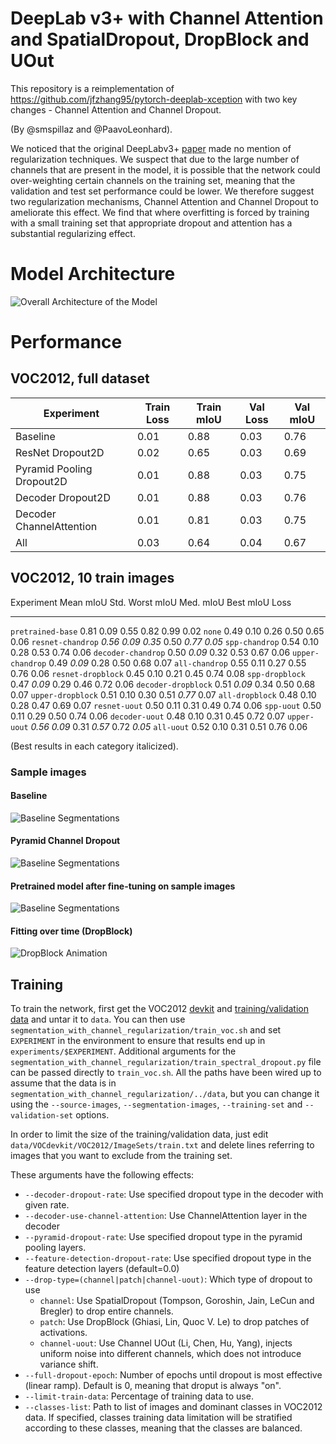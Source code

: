 # DeepLab v3+ with Channel Attention and SpatialDropout, DropBlock and UOut
This repository is a reimplementation of https://github.com/jfzhang95/pytorch-deeplab-xception with two key changes - Channel Attention and Channel Dropout.

(By @smspillaz and @PaavoLeonhard).

We noticed that the original DeepLabv3+ [paper](https://arxiv.org/abs/1802.02611) made no mention of regularization techniques. We suspect that due to the large number of channels that are present in the model, it is possible that the network could over-weighting certain channels on the training set, meaning that the validation and test set performance could be lower. We therefore suggest two regularization mechanisms, Channel Attention and Channel Dropout to ameliorate this effect. We find that where overfitting is forced by training with a small training set that appropriate dropout and attention has a substantial regularizing effect.

# Model Architecture

![Overall Architecture of the Model](https://docs.google.com/drawings/d/e/2PACX-1vT3zJFeRkmVcH1lSjj6XLsyL96V-fWgWOEQtMtZry3geSeZZK0qxajKKFgSDUxRZDpQ-CsbYqgLFf1D/pub?w=1713&h=1273)

# Performance
## VOC2012, full dataset

| Experiment | Train Loss | Train mIoU | Val Loss | Val mIoU |
|------------|------------|------------|----------|----------|
|Baseline    | 0.01       | 0.88       |0.03      | 0.76     |
|ResNet Dropout2D    | 0.02       | 0.65       |0.03      | 0.69     |
|Pyramid Pooling Dropout2D    | 0.01       | 0.88       |0.03      | 0.75     |
|Decoder Dropout2D    | 0.01       | 0.88       |0.03      | 0.76     |
|Decoder ChannelAttention    | 0.01       | 0.81       |0.03      | 0.75     |
|All    | 0.03       | 0.64       |0.04      | 0.67     |

## VOC2012, 10 train images

  Experiment             Mean mIoU    Std.    Worst mIoU   Med. mIoU   Best mIoU    Loss
  --------------------- ----------- -------- ------------ ----------- ----------- --------
  `pretrained-base`        0.81       0.09       0.55        0.82        0.99       0.02
  `none`                   0.49       0.10       0.26        0.50        0.65       0.06
  `resnet-chandrop`       *0.56*     *0.09*     *0.35*       0.50       *0.77*     *0.05*
  `spp-chandrop`           0.54       0.10       0.28        0.53        0.74       0.06
  `decoder-chandrop`       0.50      *0.09*      0.32        0.53        0.67       0.06
  `upper-chandrop`         0.49      *0.09*      0.28        0.50        0.68       0.07
  `all-chandrop`           0.55       0.11       0.27        0.55        0.76       0.06
  `resnet-dropblock`       0.45       0.10       0.21        0.45        0.74       0.08
  `spp-dropblock`          0.47      *0.09*      0.29        0.46        0.72       0.06
  `decoder-dropblock`      0.51      *0.09*      0.34        0.50        0.68       0.07
  `upper-dropblock`        0.51       0.10       0.30        0.51       *0.77*      0.07
  `all-dropblock`          0.48       0.10       0.28        0.47        0.69       0.07
  `resnet-uout`            0.50       0.11       0.31        0.49        0.74       0.06
  `spp-uout`               0.50       0.11       0.29        0.50        0.74       0.06
  `decoder-uout`           0.48       0.10       0.31        0.45        0.72       0.07
  `upper-uout`            *0.56*     *0.09*      0.31       *0.57*       0.72      *0.05*
  `all-uout`               0.52       0.10       0.31        0.51        0.76       0.06

(Best results in each category italicized).

### Sample images

#### Baseline

![Baseline Segmentations](reports/overfitted/none/best_images.png)

#### Pyramid Channel Dropout

![Baseline Segmentations](reports/overfitted/pyramid-channel-dropout/best_images.png)

#### Pretrained model after fine-tuning on sample images

![Baseline Segmentations](reports/overfitted/pretrained-modelzoo/best_images.png)

#### Fitting over time (DropBlock)

![DropBlock Animation](reports/limited/experiment-segmentation1.gif)

## Training

To train the network, first get the VOC2012 [devkit](http://host.robots.ox.ac.uk/pascal/VOC/voc2012/VOCdevkit_18-May-2011.tar) and [training/validation data](http://host.robots.ox.ac.uk/pascal/VOC/voc2012/VOCtrainval_11-May-2012.tar) and untar it to `data`. You can then use `segmentation_with_channel_regularization/train_voc.sh` and set `EXPERIMENT` in the environment to ensure that results end up in `experiments/$EXPERIMENT`. Additional arguments for the `segmentation_with_channel_regularization/train_spectral_dropout.py` file can be passed directly to `train_voc.sh`. All the paths have been wired up to assume that the data is in `segmentation_with_channel_regularization/../data`, but you can change it using the `--source-images`, `--segmentation-images`, `--training-set` and `--validation-set` options.

In order to limit the size of the training/validation data, just edit `data/VOCdevkit/VOC2012/ImageSets/train.txt` and delete lines referring to images that you want to exclude from the training set.

These arguments have the following effects:
 - `--decoder-dropout-rate`: Use specified dropout type in the decoder with given rate.
 - `--decoder-use-channel-attention`: Use ChannelAttention layer in the decoder
 - `--pyramid-dropout-rate`: Use specified dropout type in the pyramid pooling layers.
 - `--feature-detection-dropout-rate`: Use specified dropout type in the feature detection layers (default=0.0)
 - `--drop-type=(channel|patch|channel-uout)`: Which type of dropout to use
   - `channel`: Use SpatialDropout (Tompson, Goroshin, Jain, LeCun and Bregler) to drop entire channels.
   - `patch`: Use DropBlock (Ghiasi, Lin, Quoc V. Le) to drop patches of activations.
   - `channel-uout`: Use Channel UOut (Li, Chen, Hu, Yang), injects uniform noise into different channels, which does not introduce variance shift.
 - `--full-dropout-epoch`: Number of epochs until dropout is most effective (linear ramp). Default is 0, meaning that droput is always "on".
 - `--limit-train-data`: Percentage of training data to use.
 - `--classes-list`: Path to list of images and dominant classes in VOC2012 data. If specified, classes training data limitation will be stratified according to these classes, meaning that the classes are balanced.